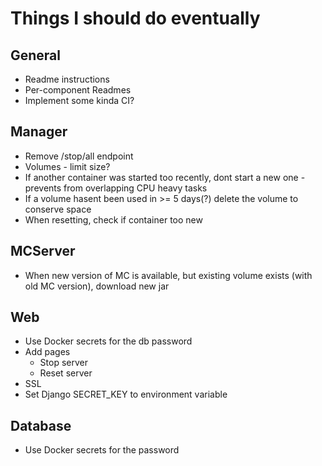 # Things I should do eventually

## General
- Readme instructions
- Per-component Readmes
- Implement some kinda CI?

## Manager
- Remove /stop/all endpoint
- Volumes - limit size?
- If another container was started too recently, dont start a new one - prevents from overlapping CPU heavy tasks
- If a volume hasent been used in >= 5 days(?) delete the volume to conserve space
- When resetting, check if container too new

## MCServer
- When new version of MC is available, but existing volume exists (with old MC version), download new jar

## Web
- Use Docker secrets for the db password
- Add pages
    - Stop server
    - Reset server
- SSL
- Set Django SECRET_KEY to environment variable

## Database
- Use Docker secrets for the password
